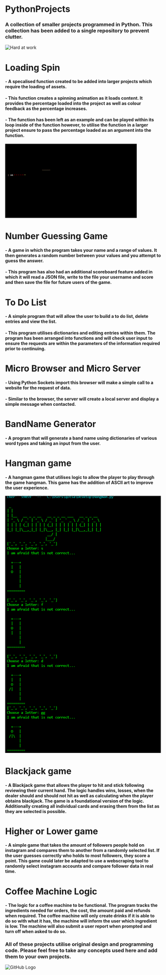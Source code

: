 # PythonProjects
### A collection of smaller projects programmed in Python. This collection has been added to a single repository to prevent clutter.
![Hard at work](https://cdn.openart.ai/uploads/image_7TtIuidn_1677315807717_512.webp)

# Loading Spin
#### - A specalised function created to be added into larger projects which require the loading of assets. 
#### - This function creates a spinning animation as it loads content. It provides the percentage loaded into the project as well as colour feedback as the percentage increases.
#### - The function has been left as an example and can be played within its loop inside of the function however, to utilise the function in a larger project ensure to pass the percentage loaded as an argument into the function. 
![Spinning loader](https://github.com/PureJD/PythonProjects/blob/main/Loading%20spin.gif?raw=true)

# Number Guessing Game
#### - A game in which the program takes your name and a range of values. It then generates a random number between your values and you attempt to guess the answer.
#### - This program has also had an additional scoreboard feature added in which it will read a JSON file, write to the file your username and score and then save the file for future users of the game. 

# To Do List
#### - A simple program that will allow the user to build a to do list, delete entries and view the list.
#### - This program utilises dictionaries and editing entries within them. The program has been arranged into functions and will check user input to ensure the requests are within the parameters of the information required prior to continuing. 

# Micro Browser and Micro Server
#### - Using Python Sockets import this browser will make a simple call to a website for the request of data.
#### - Similar to the browser, the server will create a local server and display a simple message when contacted.

# BandName Generator
#### - A program that will generate a band name using dictionaries of various word types and taking an input from the user. 

# Hangman game
#### - A hangman game that utilises logic to allow the player to play through the game hangman. This game has the addition of ASCII art to improve the user experience. 
![Spinning loader](https://github.com/PureJD/PythonProjects/blob/main/hangman.png?raw=true)

# Blackjack game
#### - A Blackjack game that allows the player to hit and stick following reviewing their current hand. The logic handles wins, losses, when the dealer should and should not hit as well as calculating when the player obtains blackjack. The game is a foundational version of the logic. Additionally creating all individual cards and erasing them from the list as they are selected is possible.

# Higher or Lower game
#### - A simple game that takes the amount of followers people hold on instagram and compares them to another from a randomly selected list. If the user guesses correctly who holds to most followers, they score a point. This game could later be adapted to use a webscraping tool to randomly select instagram accounts and compare follower data in real time. 

# Coffee Machine Logic
#### - The logic for a coffee machine to be functional. The program tracks the ingredients needed for orders, the cost, the amount paid and refunds when required. The coffee machine will only create drinks if it is able to do so with what it has, the machine will inform the user which ingredient is low. The machine will also submit a user report when prompted and turn off when asked to do so. 



### All of these projects utilise original design and programming code. Please feel free to take any concepts used here and add them to your own projects. 


![GitHub Logo](https://github.com/github.png)
